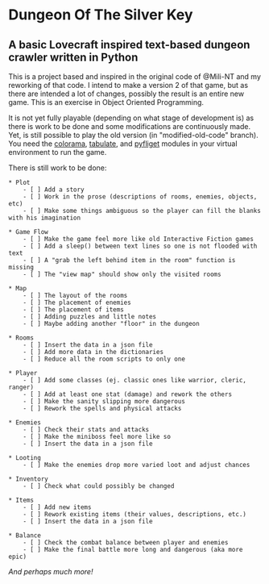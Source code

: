 # Dungeon Of The Silver Key
## A basic Lovecraft inspired text-based dungeon crawler written in Python

This is a project based and inspired in the original code of @Mili-NT and my reworking of that code. I intend to make a
version 2 of that game, but as there are intended a lot of changes, possibly the result is an entire new game.
This is an exercise in Object Oriented Programming.

It is not yet fully playable (depending on what stage of development is) as there is work to be done and some modifications
are continuously made. Yet, is still possible to play the old version (in "modified-old-code" branch). You need the 
[colorama](https://pypi.org/project/colorama/), [tabulate](https://pypi.org/project/tabulate/), and 
[pyfliget](https://github.com/pwaller/pyfiglet) modules in your virtual environment to run the game.  

There is still work to be done:

    * Plot
        - [ ] Add a story
        - [ ] Work in the prose (descriptions of rooms, enemies, objects, etc)
        - [ ] Make some things ambiguous so the player can fill the blanks with his imagination
        
    * Game Flow
        - [ ] Make the game feel more like old Interactive Fiction games
        - [ ] Add a sleep() between text lines so one is not flooded with text
        - [ ] A "grab the left behind item in the room" function is missing
        - [ ] The "view map" should show only the visited rooms
        
    * Map
        - [ ] The layout of the rooms
        - [ ] The placement of enemies
        - [ ] The placement of items
        - [ ] Adding puzzles and little notes
        - [ ] Maybe adding another "floor" in the dungeon
        
    * Rooms
        - [ ] Insert the data in a json file
        - [ ] Add more data in the dictionaries 
        - [ ] Reduce all the room scripts to only one
        
    * Player
        - [ ] Add some classes (ej. classic ones like warrior, cleric, ranger)
        - [ ] Add at least one stat (damage) and rework the others
        - [ ] Make the sanity slipping more dangerous
        - [ ] Rework the spells and physical attacks
        
    * Enemies
        - [ ] Check their stats and attacks
        - [ ] Make the miniboss feel more like so
        - [ ] Insert the data in a json file
        
    * Looting
        - [ ] Make the enemies drop more varied loot and adjust chances
        
    * Inventory
        - [ ] Check what could possibly be changed
        
    * Items
        - [ ] Add new items
        - [ ] Rework existing items (their values, descriptions, etc.)
        - [ ] Insert the data in a json file
        
    * Balance
        - [ ] Check the combat balance between player and enemies
        - [ ] Make the final battle more long and dangerous (aka more epic)
     
*And perhaps much more!*

